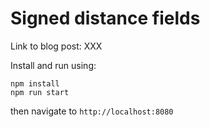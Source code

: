 # Signed distance fields

Link to blog post: XXX

Install and run using:

```
npm install
npm run start
```

then navigate to `http://localhost:8080`
